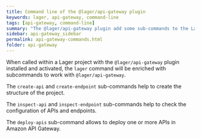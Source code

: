 ```yaml
---
title: Command line of the @lager/api-gateway plugin
keywords: lager, api-gateway, command-line
tags: [api-gateway, command-line]
summary: "The @lager/api-gateway plugin add some sub-commands to the Lager CLI"
sidebar: api-gateway_sidebar
permalink: api-gateway-commands.html
folder: api-gateway
---
```


When called within a Lager project with the `@lager/api-gateway` plugin installed and activated, the `lager` command will be enriched with subcommands
to work with `@lager/api-gateway`.

The `create-api` and `create-endpoint` sub-commands help to create the structure of the project.

The `inspect-api` and `inspect-endpoint` sub-commands help to check the configuration of APIs and endpoints.

The `deploy-apis` sub-command allows to deploy one or more APIs in Amazon API Gateway.
